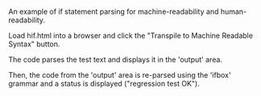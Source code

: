 An example of if statement parsing for machine-readability and human-readability.

Load hif.html into a browser and click the "Transpile to Machine Readable Syntax" button.

The code parses the test text and displays it in the 'output' area.

Then, the code from the 'output' area is re-parsed using the 'ifbox' grammar and a status is displayed ("regression test OK").

